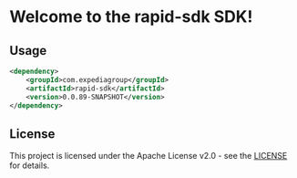 # Welcome to the rapid-sdk SDK!

## Usage
```xml
<dependency>
    <groupId>com.expediagroup</groupId>
    <artifactId>rapid-sdk</artifactId>
    <version>0.0.89-SNAPSHOT</version>
</dependency>
```

## License

This project is licensed under the Apache License v2.0 - see the [LICENSE](LICENSE) for details.
